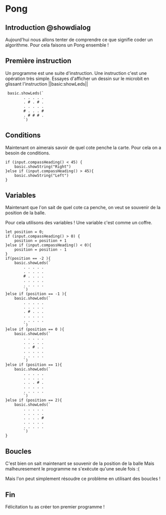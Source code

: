 # Pong

## Introduction @showdialog
Aujourd'hui nous allons tenter de comprendre ce que signifie
coder un algorithme.
Pour cela faisons un Pong ensemble !


## Première instruction
Un programme est une suite d'instruction. Une instruction
c'est une opération très simple. Essayes d'afficher un dessin
sur le microbit en glissant l'instruction ||basic:showLeds||
```blocks
 basic.showLeds(`
        . . . . .
        . # . # .
        . . . . .
        # . . . #
        . # # # .
        `)
```


## Conditions

Maintenant on aimerais savoir de quel cote penche la carte.
Pour cela on a besoin de conditions.

```blocks
if (input.compassHeading() < 45) {
	basic.showString("Right")
}else if (input.compassHeading() > 45){
    basic.showString("Left")
}
```

## Variables

Maintenant que l'on sait de quel cote ca penche,
on veut se souvenir de la position de la balle.

Pour cela utilisons des variables !
Une variable c'est comme un coffre.

```blocks
let position = 0;
if (input.compassHeading() > 0) {
    position = position + 1
}else if (input.compassHeading() < 0){
    position = position - 1
}
if(position == -2 ){
    basic.showLeds(`
        . . . . .
        . . . . .
        # . . . .
        . . . . .
        . . . . .
        `)
}else if (position == -1 ){
    basic.showLeds(`
        . . . . .
        . . . . .
        . # . . .
        . . . . .
        . . . . .
        `)
}else if (position == 0 ){
    basic.showLeds(`
        . . . . .
        . . . . .
        . . # . .
        . . . . .
        . . . . .
        `)
}else if (position == 1){
    basic.showLeds(`
        . . . . .
        . . . . .
        . . . # .
        . . . . .
        . . . . .
        `)
}else if (position == 2){
    basic.showLeds(`
        . . . . .
        . . . . .
        . . . . #
        . . . . .
        . . . . .
        `)
}
```


## Boucles
C'est bien on sait maintenant se souvenir de la position de la balle
Mais malheuresement le programme ne s'exécute qu'une seule fois :(

Mais l'on peut simplement résoudre ce problème en utilisant des boucles !



## Fin

Félicitation tu as créer ton premier programme !
